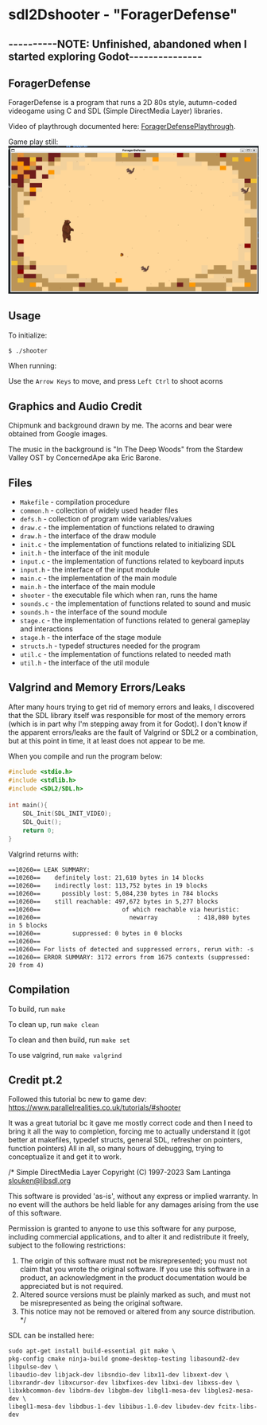 # sdl2Dshooter - "ForagerDefense"

## ----------NOTE: Unfinished, abandoned when I started exploring Godot---------------


## ForagerDefense

ForagerDefense is a program that runs a 2D 80s style, autumn-coded videogame using C and SDL (Simple DirectMedia Layer) libraries.

Video of playthrough documented here: [ForagerDefensePlaythrough](video/ForagerDefense.mp4).

Game play still: 
![Gameplay](images/Screenshot%20(57).png)

## Usage

To initialize:
``` bash
$ ./shooter
```

When running:

Use the `Arrow Keys` to move, and press `Left Ctrl` to shoot acorns


## Graphics and Audio Credit

Chipmunk and background drawn by me. The acorns and bear were obtained from Google images.

The music in the background is "In The Deep Woods" from the Stardew Valley OST by ConcernedApe aka Eric Barone.


## Files

* `Makefile` - compilation procedure
* `common.h` - collection of widely used header files
* `defs.h` - collection of program wide variables/values
* `draw.c` - the implementation of functions related to drawing
* `draw.h` - the interface of the draw module
* `init.c` - the implementation of functions related to initializing SDL
* `init.h` - the interface of the init module
* `input.c` - the implementation of functions related to keyboard inputs
* `input.h` - the interface of the input module
* `main.c` - the implementation of the main module
* `main.h` - the interface of the main module
* `shooter` - the executable file which when ran, runs the hame
* `sounds.c` - the implementation of functions related to sound and music
* `sounds.h` - the interface of the sound module
* `stage.c` - the implementation of functions related to general gameplay and interactions
* `stage.h` - the interface of the stage module
* `structs.h` - typedef structures needed for the program
* `util.c` - the implementation of functions related to needed math
* `util.h` - the interface of the util module

## Valgrind and Memory Errors/Leaks
After many hours trying to get rid of memory errors and leaks, I discovered that the SDL library itself was responsible for most of the memory errors (which is in part why I'm stepping away from it for Godot). I don't know if the apparent errors/leaks are the fault of Valgrind or
SDL2 or a combination, but at this point in time, it at least does not appear to be me.

When you compile and run the program below:
```c
#include <stdio.h>
#include <stdlib.h>
#include <SDL2/SDL.h>

int main(){
	SDL_Init(SDL_INIT_VIDEO);
	SDL_Quit();
	return 0;
}
```
Valgrind returns with:
```
==10260== LEAK SUMMARY:
==10260==    definitely lost: 21,610 bytes in 14 blocks
==10260==    indirectly lost: 113,752 bytes in 19 blocks
==10260==      possibly lost: 5,084,230 bytes in 784 blocks
==10260==    still reachable: 497,672 bytes in 5,277 blocks
==10260==                       of which reachable via heuristic:
==10260==                         newarray           : 418,080 bytes in 5 blocks
==10260==         suppressed: 0 bytes in 0 blocks
==10260== 
==10260== For lists of detected and suppressed errors, rerun with: -s
==10260== ERROR SUMMARY: 3172 errors from 1675 contexts (suppressed: 20 from 4)
```


## Compilation
To build, run `make`

To clean up, run `make clean`

To clean and then build, run `make set`

To use valgrind, run `make valgrind`


## Credit pt.2
Followed this tutorial bc new to game dev: https://www.parallelrealities.co.uk/tutorials/#shooter

It was a great tutorial bc it gave me mostly correct code and then I need to bring it all the way to completion, forcing me to actually understand it (got better at makefiles, typedef structs, general SDL, refresher on pointers, function pointers) All in all, so many hours of debugging, trying to conceptualize it and get it to work.

/*
  Simple DirectMedia Layer
  Copyright (C) 1997-2023 Sam Lantinga <slouken@libsdl.org>

  This software is provided 'as-is', without any express or implied
  warranty.  In no event will the authors be held liable for any damages
  arising from the use of this software.

  Permission is granted to anyone to use this software for any purpose,
  including commercial applications, and to alter it and redistribute it
  freely, subject to the following restrictions:

  1. The origin of this software must not be misrepresented; you must not
     claim that you wrote the original software. If you use this software
     in a product, an acknowledgment in the product documentation would be
     appreciated but is not required.
  2. Altered source versions must be plainly marked as such, and must not be
     misrepresented as being the original software.
  3. This notice may not be removed or altered from any source distribution.
*/

SDL can be installed here:
```
sudo apt-get install build-essential git make \
pkg-config cmake ninja-build gnome-desktop-testing libasound2-dev libpulse-dev \
libaudio-dev libjack-dev libsndio-dev libx11-dev libxext-dev \
libxrandr-dev libxcursor-dev libxfixes-dev libxi-dev libxss-dev \
libxkbcommon-dev libdrm-dev libgbm-dev libgl1-mesa-dev libgles2-mesa-dev \
libegl1-mesa-dev libdbus-1-dev libibus-1.0-dev libudev-dev fcitx-libs-dev
```